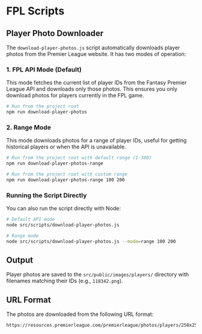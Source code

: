 # FPL Scripts

## Player Photo Downloader

The `download-player-photos.js` script automatically downloads player photos from the Premier League website. It has two modes of operation:

### 1. FPL API Mode (Default)

This mode fetches the current list of player IDs from the Fantasy Premier League API and downloads only those photos. This ensures you only download photos for players currently in the FPL game.

```bash
# Run from the project root
npm run download-player-photos
```

### 2. Range Mode

This mode downloads photos for a range of player IDs, useful for getting historical players or when the API is unavailable.

```bash
# Run from the project root with default range (1-300)
npm run download-player-photos-range

# Run from the project root with custom range
npm run download-player-photos-range 100 200
```

### Running the Script Directly

You can also run the script directly with Node:

```bash
# Default API mode
node src/scripts/download-player-photos.js

# Range mode
node src/scripts/download-player-photos.js --mode=range 100 200
```

## Output

Player photos are saved to the `src/public/images/players/` directory with filenames matching their IDs (e.g., `118342.png`).

## URL Format

The photos are downloaded from the following URL format:
```
https://resources.premierleague.com/premierleague/photos/players/250x250/p{PLAYER_ID}.png
``` 